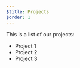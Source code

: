 ```yaml
---
$title: Projects
$order: 1
---
```

This is a list of our projects:

- Project 1
- Project 2
- Project 3
